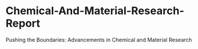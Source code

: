 # Chemical-And-Material-Research-Report
Pushing the Boundaries: Advancements in Chemical and Material Research

